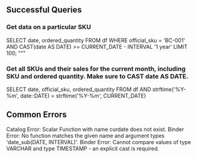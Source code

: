 
## Successful Queries

### Get data on a particular SKU
SELECT date, ordered_quantity FROM df WHERE official_sku = 'BC-001' AND CAST(date AS DATE) >= CURRENT_DATE - INTERVAL '1 year' LIMIT 100; """

### Get all SKUs and their sales for the current month, including SKU and ordered quantity. Make sure to CAST date AS DATE.
SELECT date, official_sku, ordered_quantity 
FROM df 
AND strftime('%Y-%m', date::DATE) = strftime('%Y-%m', CURRENT_DATE)

## Common Errors
Catalog Error: Scalar Function with name curdate does not exist. 
Binder Error: No function matches the given name and argument types 'date_sub(DATE, INTERVAL)'. 
Binder Error: Cannot compare values of type VARCHAR and type TIMESTAMP - an explicit cast is required. 

